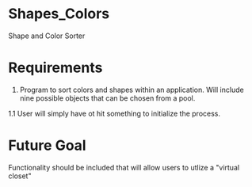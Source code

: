 Shapes_Colors
=============

Shape and Color Sorter

Requirements
============

1. Program to sort colors and shapes within an application.  Will include nine possible objects that can be chosen from a pool.

1.1 User will simply have ot hit something to initialize the process.


Future Goal
============

Functionality should be included that will allow users to utlize a "virtual closet"
